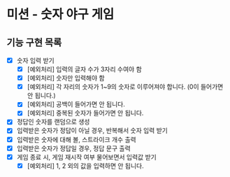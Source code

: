 # 미션 - 숫자 야구 게임

## 기능 구현 목록
- [x] 숫자 입력 받기
    - [x] [예외처리] 입력의 글자 수가 3자리 수여야 함
    - [x] [예외처리] 숫자만 입력해야 함
    - [x] [예외처리] 각 자리의 숫자가 1~9의 숫자로 이루어져야 합니다. (0이 들어가면 안 됩니다.)
    - [x] [예외처리] 공백이 들어가면 안 됩니다.
    - [x] [예외처리] 중복된 숫자가 들어가면 안 됩니다.
- [x] 정답인 숫자를 랜덤으로 생성
- [x] 입력받은 숫자가 정답이 아닐 경우, 반복해서 숫자 입력 받기 
- [x] 입력받은 숫자에 대해 볼, 스트라이크 개수 출력
- [x] 입력받은 숫자가 정답일 경우, 정답 문구 출력
- [x] 게임 종료 시, 게임 재시작 여부 물어보면서 입력값 받기 
    - [x] [예외처리] 1, 2 외의 값을 입력하면 안 됩니다.
